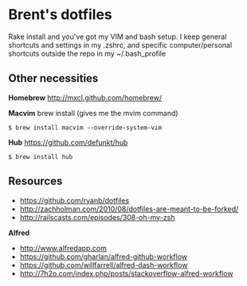 # Brent's dotfiles

Rake install and you've got my VIM and bash setup. I keep general shortcuts and settings in my 
.zshrc, and specific computer/personal shortcuts outside the repo in my ~/.bash_profile

## Other necessities

**Homebrew** http://mxcl.github.com/homebrew/

**Macvim** brew install (gives me the mvim command)

```terminal
$ brew install macvim --override-system-vim
```

**Hub** https://github.com/defunkt/hub
```terminal
$ brew install hub
```



## Resources

* https://github.com/ryanb/dotfiles
* http://zachholman.com/2010/08/dotfiles-are-meant-to-be-forked/
* http://railscasts.com/episodes/308-oh-my-zsh
 

**Alfred**
* http://www.alfredapp.com
* https://github.com/gharlan/alfred-github-workflow
* https://github.com/willfarrell/alfred-dash-workflow
* http://7h2o.com/index.php/posts/stackoverflow-alfred-workflow
